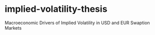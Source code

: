 # implied-volatility-thesis
Macroeconomic Drivers of Implied Volatility in USD and EUR Swaption Markets
